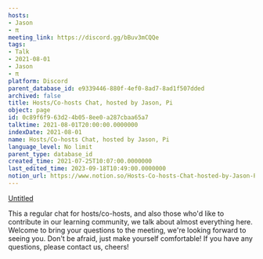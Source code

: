 ```yaml
---
hosts:
- Jason
- π
meeting_link: https://discord.gg/bBuv3mCQQe
tags:
- Talk
- 2021-08-01
- Jason
- π
platform: Discord
parent_database_id: e9339446-880f-4ef0-8ad7-8ad1f507dded
archived: false
title: Hosts/Co-hosts Chat, hosted by Jason, Pi
object: page
id: 0c89f6f9-63d2-4b05-8ee0-a287cbaa65a7
talktime: 2021-08-01T20:00:00.0000000
indexDate: 2021-08-01
name: Hosts/Co-hosts Chat, hosted by Jason, Pi
language_level: No limit
parent_type: database_id
created_time: 2021-07-25T10:07:00.0000000
last_edited_time: 2023-09-18T10:49:00.0000000
notion_url: https://www.notion.so/Hosts-Co-hosts-Chat-hosted-by-Jason-Pi-0c89f6f963d24b058ee0a287cbaa65a7
---
```




[Untitled](https://www.notion.so/cb083fc4f0b7459aa5afe1900ef25a1f)   


This a regular chat for hosts/co-hosts, and also those who'd like to contribute in our learning community, we talk about almost everything here. Welcome to bring your questions to the meeting, we're looking forward to seeing you. Don't be afraid, just make yourself comfortable!
If you have any questions, please contact us, cheers!








